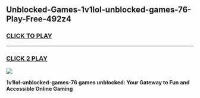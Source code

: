 
## Unblocked-Games-1v1lol-unblocked-games-76-Play-Free-492z4
<h3>
<a href="https://premium76.site?title=1v1lol-unblocked-games-76&ref=18A1">CLICK TO PLAY</a></h3>
<hr>

<h3>
<a href="https://premium76.site?title=1v1lol-unblocked-games-76&ref=18A1">CLICK 2 PLAY</a>
  
</h3>

<a href="https://premium76.site?title=1v1lol-unblocked-games-76&ref=18A1"><img src="https://clearcache.store/games.png"></a>


**1v1lol-unblocked-games-76 games unblocked: Your Gateway to Fun and Accessible Online Gaming**
